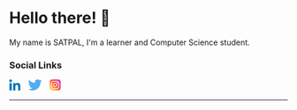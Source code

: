 # **Hello there! 👋** #

My name is SATPAL, I'm a learner and Computer Science student.

### Social Links ###

<a href="https://www.linkedin.com/in/satpalkumarofficial/"><img src="img/linkedin.png" alt="LinkedIn" style="height: 20px; width: auto; margin-right: 5px;"></a>
<a href="https://twitter.com/tweetatsatpal/"><img src="img/twitter.png" alt="Twitter" style="height: 20px; width: auto; margin-left: 5px; margin-right: 5px;"></a>
<a href="https://www.instagram.com/satpalkumarofficial/"><img src="img/insta.png" alt="Instagram" style="height: 20px; width: auto; margin-left: 5px; margin-right: 5px;"></a>

---

<!--
**mrsatpal/mrsatpal** is a ✨ _special_ ✨ repository because its `README.md` (this file) appears on your GitHub profile.

Here are some ideas to get you started:

- 🔭 I’m currently working on ...
- 🌱 I’m currently learning ...
- 👯 I’m looking to collaborate on ...
- 🤔 I’m looking for help with ...
- 💬 Ask me about ...
- 📫 How to reach me: ...
- 😄 Pronouns: ...
- ⚡ Fun fact: ...
-->



